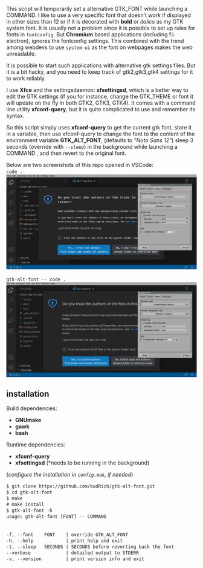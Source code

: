 This script will temporarily set a alternative
GTK_FONT while launching a COMMAND. I like to use
a very specific font that doesn't *work* if
displayed in other sizes than 12 or if it is
decorated with **bold** or *italics* as my GTK
system font. It is usually not a problem since it
is possible to set up rules for fonts in
`fontconfig`. But **Chromium** based
applications (including f.i. electron), ignores
the fontconfig settings. This combined with the
trend among webdevs to use `system-ui` as the font
on webpages makes the web unreadable.  

It is possible to start such applications with
alternative gtk settings files. But it is a bit
hacky, and you need to keep track of
gtk2,gtk3,gtk4 settings for it to work
reliably. 

I use **Xfce** and the
settingsdaemon: **xfsettingsd**, which is a
better way to edit the GTK settings (if you for
instance, change the GTK_THEME or font it will
update on the fly in both GTK2, GTK3, GTK4). It comes
with a command line utility **xfconf-query**, but it
is quite complicated to use and remember its syntax.

So this script simply uses **xfconf-query** to get
the current gtk font, store it in a variable,
then use xfconf-query to change the font to the
content of the environment
variable **GTK_ALT_FONT**, (defaults to *"Noto Sans 12"*)
sleep 3 seconds (override with `--sleep`) in the background
while launching a COMMAND , and then revert to the original
font.

Below are two screenshots of this repo opened in VSCode:  
`code .`  
![code-default](docs/readme/img/code-default.png)  

`gtk-alt-font -- code .`  
![code-fixed](docs/readme/img/code-fixed.png)  

## installation

Build dependencies:  
- **GNUmake**
- **gawk**
- **bash**

Runtime dependencies:  
- **xfconf-query**
- **xfsettingsd** (*needs to be running in the background)

(*configure the installation in `config.mak`, if needed*)

```
$ git clone https://github.com/budRich/gtk-alt-font.git
$ cd gtk-alt-font
$ make
# make install
$ gtk-alt-font -h
usage: gtk-alt-font [FONT] -- COMMAND


-f, --font    FONT    | override GTK_ALT_FONT
-h, --help            | print help and exit  
-t, --sleep   SECONDS | SECONDS before reverting back the font
--verbose             | detailed output to STDERR 
-v, --version         | print version info and exit  
```  
